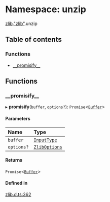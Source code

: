# Namespace: unzip

[zlib](zlib.md).["zlib"](zlib._zlib_.md).unzip

## Table of contents

### Functions

- [\_\_promisify\_\_](zlib._zlib_.unzip.md#__promisify__)

## Functions

### \_\_promisify\_\_

▸ **__promisify__**(`buffer`, `options?`): `Promise`<[`Buffer`](buffer._buffer_.md#buffer)\>

#### Parameters

| Name | Type |
| :------ | :------ |
| `buffer` | [`InputType`](zlib._zlib_.md#inputtype) |
| `options?` | [`ZlibOptions`](../interfaces/zlib._zlib_.ZlibOptions.md) |

#### Returns

`Promise`<[`Buffer`](buffer._buffer_.md#buffer)\>

#### Defined in

[zlib.d.ts:362](https://github.com/goodcodedev/bun-types/blob/8bd1b3a/zlib.d.ts#L362)
